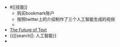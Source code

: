 - #[[技能]]
    - 购买bookmark账户
    - 按照twitter上的介绍制作了三个人工智能生成的视频
    - 
- [The Future of Text](https://thefutureoftext.org/)
- {{[[search]]: 人工智能}}
- 
